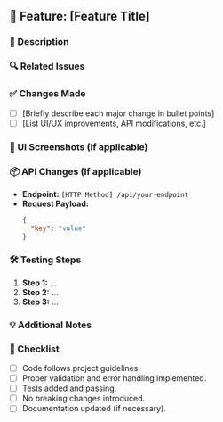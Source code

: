 ## 🚀 Feature: [Feature Title]

### 📌 Description
<!-- Provide a concise description of the new feature. Explain the motivation, use case, and expected outcome. -->

### 🔍 Related Issues
<!-- Link to related issues if applicable (e.g., Closes #123). -->

### ✅ Changes Made
- [ ] [Briefly describe each major change in bullet points]
- [ ] [List UI/UX improvements, API modifications, etc.]

### 🎨 UI Screenshots (If applicable)
<!-- Attach screenshots or GIFs showcasing UI changes -->

### 📦 API Changes (If applicable)
- **Endpoint:** `[HTTP Method] /api/your-endpoint`
- **Request Payload:**  
  ```json
  {
    "key": "value"
  }
  ```

### 🛠️ Testing Steps
1. **Step 1:** ...
2. **Step 2:** ...
3. **Step 3:** ...

### 💡 Additional Notes
<!-- Add any extra details or considerations. -->

### 📌 Checklist
- [ ] Code follows project guidelines.
- [ ] Proper validation and error handling implemented.
- [ ] Tests added and passing.
- [ ] No breaking changes introduced.
- [ ] Documentation updated (if necessary).
